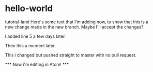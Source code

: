 # hello-world
tutorial-land
Here's some text that I'm adding now, to show that this is a new change made in the new branch.  Maybe I'll accept the changes?

I added line 5 a few days later.

Then this a moment later.

This i changed but pushed straight to master with no pull request.

*** Now i'm editing in Atom! ***
